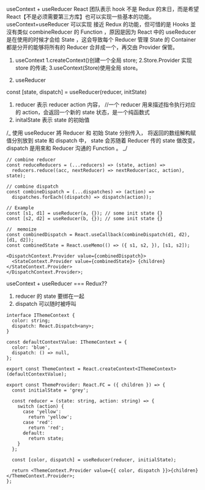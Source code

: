 useContext + useReducer
React 团队表示 hook 不是 Redux 的末日，而是希望 React【不是必须需要第三方库】也可以实现一些基本的功能。
useContext+useReducer 可以实现 接近 Redux 的功能，但可惜的是 Hooks 並沒有类似 combineReducer 的 Function ，原因是因为 React 中的 useReducer 是在使用的时候才会给 State ，这会导致每个 Reducer 管理 State 的 Container 都是分开的能够将所有的 Reducer 合并成一个，再交由 Provider 保管。

1. useContext
   1.createContext()创建一个全局 store;
   2.Store.Provider 实现 store 的传递;
   3.useContext(Store)使用全局 store。

2. useReducer

const [state, dispatch] = useReducer(reducer, initState)

1. reducer 表示 reducer action 内容， //一个 reducer 用来描述指令执行对应的 action，会返回一个新的 state 状态，是一个纯函数式
2. initalState 表示 state 的初始值

/_
使用 useReducer 將 Reducer 和 初始 State 分别传入，
将返回的数组解构赋值分別放到 state 和 dispatch 中，
state 会苏随着 Reducer 传的 state 做改变，
dispatch 是用來和 Reducer 沟通的 Function 。
_/

```
// combine reducer
const reduceReducers = (...reducers) => (state, action) =>
  reducers.reduce((acc, nextReducer) => nextReducer(acc, action), state);

// combine dispatch
const combineDispatch = (...dispatches) => (action) =>
  dispatches.forEach((dispatch) => dispatch(action));

// Example
const [s1, d1] = useReducer(a, {}); // some init state {}
const [s2, d2] = useReducer(b, {}); // some init state {}

//  memoize
const combinedDispatch = React.useCallback(combineDispatch(d1, d2), [d1, d2]);
const combinedState = React.useMemo(() => ({ s1, s2, }), [s1, s2]);

<DispatchContext.Provider value={combinedDispatch}>
  <StateContext.Provider value={combinedState}> {children} </StateContext.Provider>
</DispatchContext.Provider>;
```

useContext + useReducer === Redux??

1. reducer 的 state 要绑在一起
2. dispatch 可以随时被呼叫

```
interface IThemeContext {
  color: string;
  dispatch: React.Dispatch<any>;
}

const defaultContextValue: IThemeContext = {
  color: 'blue',
  dispatch: () => null,
};

export const ThemeContext = React.createContext<IThemeContext>(defaultContextValue);

export const ThemeProvider: React.FC = ({ children }) => {
  const initialState = 'grey';

  const reducer = (state: string, action: string) => {
    switch (action) {
      case 'yellow':
        return 'yellow';
      case 'red':
        return 'red';
      default:
        return state;
    }
  };

  const [color, dispatch] = useReducer(reducer, initialState);

  return <ThemeContext.Provider value={{ color, dispatch }}>{children}</ThemeContext.Provider>;
};


```
